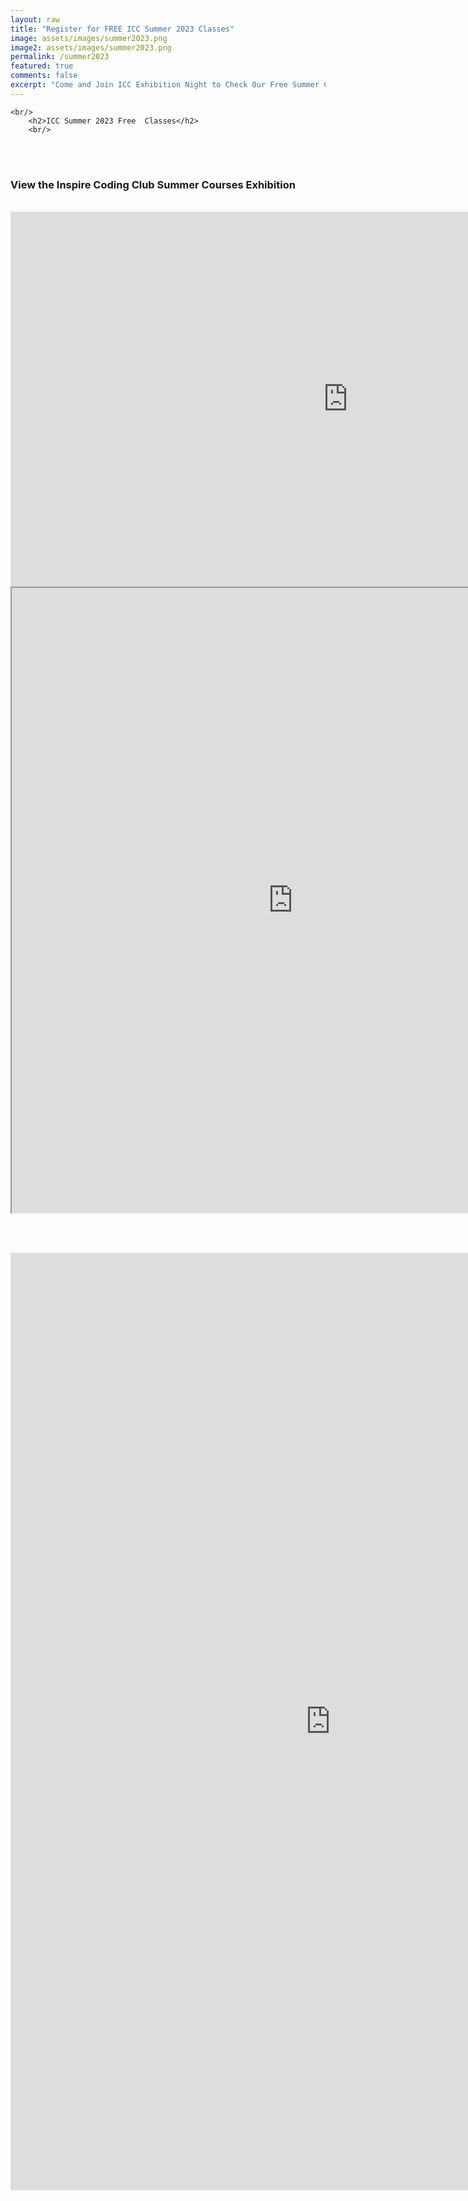 ```yaml
---
layout: raw
title: "Register for FREE ICC Summer 2023 Classes"
image: assets/images/summer2023.png
image2: assets/images/summer2023.png
permalink: /summer2023
featured: true
comments: false
excerpt: "Come and Join ICC Exhibition Night to Check Our Free Summer Courses!"
---
```


<link rel="stylesheet" href="/assets/css/gallery.css">

<div class="container">

    <br/>
        <h2>ICC Summer 2023 Free  Classes</h2>
        <br/>

<br/><br/>
<h3>View the Inspire Coding Club Summer Courses Exhibition </h3> <br/>

<iframe width="1080" height="600" src="https://www.youtube.com/embed/z9a4PCbo_hQ" title="YouTube video player" frameborder="0" allow="accelerometer; autoplay; clipboard-write; encrypted-media; gyroscope; picture-in-picture" allowfullscreen></iframe>

<iframe src="https://docs.google.com/document/d/e/2PACX-1vQzqZsX0dQDgS5E7hHLp9PpGdIWFkLQ0ITaEkjvjUClawUM9vcumfCr-0MW1zHUOYIbIGsAVbCZ63z5/pub?embedded=true" width="900" height="1000"></iframe>

<br/><br/>
<iframe src="https://docs.google.com/forms/d/e/1FAIpQLSdM9WVQMaDpnaAMIqOn3hUEf3RgvxRtWukEWYcib91tahYOGQ/viewform" width="1024" height="1500" frameborder="0" marginheight="0" marginwidth="0">Loading…</iframe>

</div>

<div>

<br/><br/>

</div>
